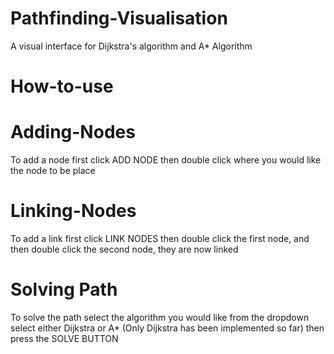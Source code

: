 # Pathfinding-Visualisation
A visual interface for Dijkstra's algorithm and A* Algorithm

# How-to-use

 # Adding-Nodes
  To add a node first click ADD NODE then double click where you would like the node to be place

 # Linking-Nodes
  To add a link first click LINK NODES then double click the first node, and then double click the second node, they are now linked

 # Solving Path
  To solve the path select the algorithm you would like from the dropdown select either Dijkstra or A* (Only Dijkstra has been implemented so far) then press the SOLVE BUTTON 
